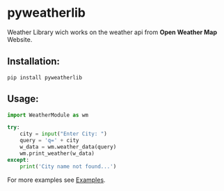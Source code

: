 # pyweatherlib

Weather Library wich works on the weather api from **Open Weather Map** Website.

## Installation:
```nano
pip install pyweatherlib
```

## Usage:
```py
import WeatherModule as wm

try:
    city = input("Enter City: ")
    query = 'q=' + city
    w_data = wm.weather_data(query)
    wm.print_weather(w_data)
except:
    print('City name not found...')
```
For more examples see [Examples](https://github.com/roshaan55/pycamdetector/blob/main/examples "Examples of funcions of pyweatherlib").
